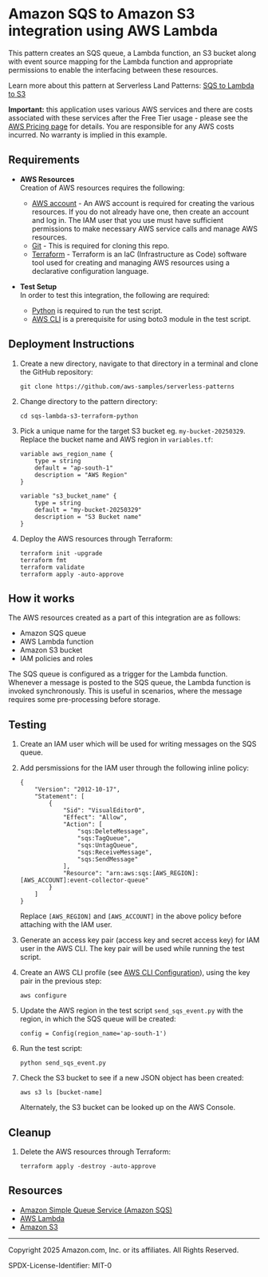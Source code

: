 # Amazon SQS to Amazon S3 integration using AWS Lambda

This pattern creates an SQS queue, a Lambda function, an S3 bucket along with event source mapping for the Lambda function and appropriate permissions to enable the interfacing between these resources.

Learn more about this pattern at Serverless Land Patterns: [SQS to Lambda to S3](https://serverlessland.com/patterns/sqs-lambda-s3)

**Important:** this application uses various AWS services and there are costs associated with these services after the Free Tier usage - please see the [AWS Pricing page](https://aws.amazon.com/pricing/) for details. You are responsible for any AWS costs incurred. No warranty is implied in this example.

## Requirements

* **AWS Resources**<br>
    Creation of AWS resources requires the following:
    * [AWS account](https://portal.aws.amazon.com/gp/aws/developer/registration/index.html) - An AWS account is required for creating the various resources. If you do not already have one, then create an account and log in. The IAM user that you use must have sufficient permissions to make necessary AWS service calls and manage AWS resources.
    * [Git](https://git-scm.com/book/en/v2/Getting-Started-Installing-Git) - This is required for cloning this repo.
    * [Terraform](https://learn.hashicorp.com/tutorials/terraform/install-cli?in=terraform/aws-get-started) - Terraform is an IaC (Infrastructure as Code) software tool used for creating and managing AWS resources using a declarative configuration language.

* **Test Setup**<br>
    In order to test this integration, the following are required:
    * [Python](https://wiki.python.org/moin/BeginnersGuide/Download) is required to run the test script.
    * [AWS CLI](https://docs.aws.amazon.com/cli/latest/userguide/cli-chap-getting-started.html) is a prerequisite for using boto3 module in the test script.

## Deployment Instructions

1. Create a new directory, navigate to that directory in a terminal and clone the GitHub repository:
    ``` 
    git clone https://github.com/aws-samples/serverless-patterns
    ```
1. Change directory to the pattern directory:
    ```
    cd sqs-lambda-s3-terraform-python
    ```

1. Pick a unique name for the target S3 bucket eg. `my-bucket-20250329`. Replace the bucket name and AWS region in `variables.tf`:

    ```
    variable aws_region_name {
        type = string
        default = "ap-south-1"
        description = "AWS Region"
    }

    variable "s3_bucket_name" {
        type = string
        default = "my-bucket-20250329"
        description = "S3 Bucket name"
    }
    ```

1. Deploy the AWS resources through Terraform:
    
    ```
    terraform init -upgrade
    terraform fmt
    terraform validate
    terraform apply -auto-approve
    ```

## How it works

The AWS resources created as a part of this integration are as follows:

* Amazon SQS queue
* AWS Lambda function
* Amazon S3 bucket
* IAM policies and roles

The SQS queue is configured as a trigger for the Lambda function. Whenever a message is posted to the SQS queue, the Lambda function is invoked synchronously. This is useful in scenarios, where the message requires some pre-processing before storage.

## Testing

1. Create an IAM user which will be used for writing messages on the SQS queue.

2. Add persmissions for the IAM user through the following inline policy:
    
    ```
    {
        "Version": "2012-10-17",
        "Statement": [
            {
                "Sid": "VisualEditor0",
                "Effect": "Allow",
                "Action": [
                    "sqs:DeleteMessage",
                    "sqs:TagQueue",
                    "sqs:UntagQueue",
                    "sqs:ReceiveMessage",
                    "sqs:SendMessage"
                ],
                "Resource": "arn:aws:sqs:[AWS_REGION]:[AWS_ACCOUNT]:event-collector-queue"
            }
        ]
    }
    ```
    Replace `[AWS_REGION]` and `[AWS_ACCOUNT]` in the above policy before attaching with the IAM user.

1. Generate an access key pair (access key and secret access key) for IAM user in the AWS CLI. The key pair will be used while running the test script.

1. Create an AWS CLI profile (see [AWS CLI Configuration](https://boto3.amazonaws.com/v1/documentation/api/latest/guide/quickstart.html#configuration)), using the key pair in the previous step:

    ```
    aws configure
    ```

1. Update the AWS region in the test script `send_sqs_event.py` with the region, in which the SQS queue will be created:
    
    ```
    config = Config(region_name='ap-south-1')
    ```

1. Run the test script:
    
    ```
    python send_sqs_event.py
    ```

1. Check the S3 bucket to see if a new JSON object has been created:

    ```
    aws s3 ls [bucket-name]
    ```

    Alternately, the S3 bucket can be looked up on the AWS Console.

## Cleanup
 
1. Delete the AWS resources through Terraform:

    ```
    terraform apply -destroy -auto-approve
    ```

## Resources

* [Amazon Simple Queue Service (Amazon SQS)](https://docs.aws.amazon.com/AWSSimpleQueueService/latest/SQSDeveloperGuide/welcome.html)
* [AWS Lambda](https://docs.aws.amazon.com/lambda/latest/dg/welcome.html)
* [Amazon S3](https://docs.aws.amazon.com/AmazonS3/latest/userguide/Welcome.html)

----
Copyright 2025 Amazon.com, Inc. or its affiliates. All Rights Reserved.

SPDX-License-Identifier: MIT-0
